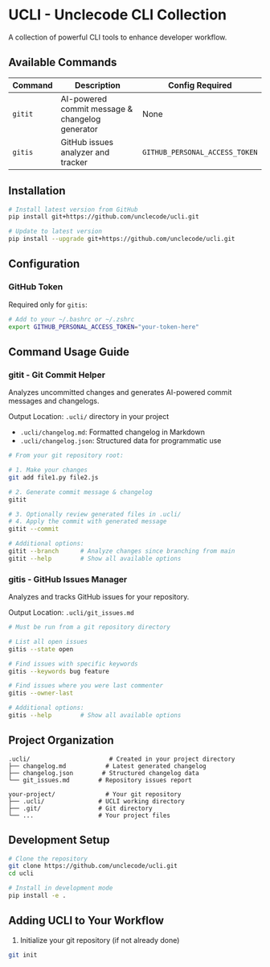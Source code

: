 # UCLI - Unclecode CLI Collection

A collection of powerful CLI tools to enhance developer workflow.

## Available Commands

| Command | Description | Config Required |
|---------|-------------|-----------------|
| `gitit` | AI-powered commit message & changelog generator | None |
| `gitis` | GitHub issues analyzer and tracker | `GITHUB_PERSONAL_ACCESS_TOKEN` |

## Installation

``` bash
# Install latest version from GitHub
pip install git+https://github.com/unclecode/ucli.git

# Update to latest version
pip install --upgrade git+https://github.com/unclecode/ucli.git
```

## Configuration

### GitHub Token
Required only for `gitis`:

``` bash
# Add to your ~/.bashrc or ~/.zshrc
export GITHUB_PERSONAL_ACCESS_TOKEN="your-token-here"
```

## Command Usage Guide

### gitit - Git Commit Helper
Analyzes uncommitted changes and generates AI-powered commit messages and changelogs.

Output Location: `.ucli/` directory in your project
- `.ucli/changelog.md`: Formatted changelog in Markdown
- `.ucli/changelog.json`: Structured data for programmatic use

``` bash
# From your git repository root:

# 1. Make your changes
git add file1.py file2.js

# 2. Generate commit message & changelog
gitit

# 3. Optionally review generated files in .ucli/
# 4. Apply the commit with generated message
gitit --commit

# Additional options:
gitit --branch      # Analyze changes since branching from main
gitit --help        # Show all available options
```

### gitis - GitHub Issues Manager
Analyzes and tracks GitHub issues for your repository.

Output Location: `.ucli/git_issues.md`

``` bash
# Must be run from a git repository directory

# List all open issues
gitis --state open

# Find issues with specific keywords
gitis --keywords bug feature

# Find issues where you were last commenter
gitis --owner-last

# Additional options:
gitis --help        # Show all available options
```

## Project Organization

``` plaintext
.ucli/                      # Created in your project directory
├── changelog.md           # Latest generated changelog
├── changelog.json        # Structured changelog data
└── git_issues.md        # Repository issues report

your-project/              # Your git repository
├── .ucli/               # UCLI working directory
├── .git/                # Git directory
└── ...                  # Your project files
```

## Development Setup

``` bash
# Clone the repository
git clone https://github.com/unclecode/ucli.git
cd ucli

# Install in development mode
pip install -e .
```

## Adding UCLI to Your Workflow

1. Initialize your git repository (if not already done)
  ```bash
  git init